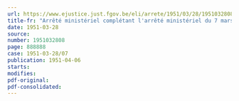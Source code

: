 ```yaml
---
url: https://www.ejustice.just.fgov.be/eli/arrete/1951/03/28/1951032808/justel
title-fr: "Arrêté ministériel complétant l'arrêté ministériel du 7 mars 1951 fixant les prix maxima de vente de certains articles de coton."
date: 1951-03-28
source:
number: 1951032808
page: 888888
case: 1951-03-28/07
publication: 1951-04-06
starts:
modifies:
pdf-original:
pdf-consolidated:
---
```


